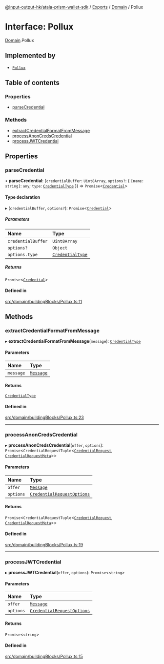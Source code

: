 [@input-output-hk/atala-prism-wallet-sdk](../README.md) / [Exports](../modules.md) / [Domain](../modules/Domain.md) / Pollux

# Interface: Pollux

[Domain](../modules/Domain.md).Pollux

## Implemented by

- [`Pollux`](../classes/Pollux.md)

## Table of contents

### Properties

- [parseCredential](Domain.Pollux.md#parsecredential)

### Methods

- [extractCredentialFormatFromMessage](Domain.Pollux.md#extractcredentialformatfrommessage)
- [processAnonCredsCredential](Domain.Pollux.md#processanoncredscredential)
- [processJWTCredential](Domain.Pollux.md#processjwtcredential)

## Properties

### parseCredential

• **parseCredential**: (`credentialBuffer`: `Uint8Array`, `options?`: \{ `[name: string]`: `any`; `type`: [`CredentialType`](../enums/Domain.CredentialType.md)  }) => `Promise`\<[`Credential`](../classes/Domain.Credential.md)\>

#### Type declaration

▸ (`credentialBuffer`, `options?`): `Promise`\<[`Credential`](../classes/Domain.Credential.md)\>

##### Parameters

| Name | Type |
| :------ | :------ |
| `credentialBuffer` | `Uint8Array` |
| `options?` | `Object` |
| `options.type` | [`CredentialType`](../enums/Domain.CredentialType.md) |

##### Returns

`Promise`\<[`Credential`](../classes/Domain.Credential.md)\>

#### Defined in

[src/domain/buildingBlocks/Pollux.ts:11](https://github.com/input-output-hk/atala-prism-wallet-sdk-ts/blob/3f28060/src/domain/buildingBlocks/Pollux.ts#L11)

## Methods

### extractCredentialFormatFromMessage

▸ **extractCredentialFormatFromMessage**(`message`): [`CredentialType`](../enums/Domain.CredentialType.md)

#### Parameters

| Name | Type |
| :------ | :------ |
| `message` | [`Message`](../classes/Domain.Message.md) |

#### Returns

[`CredentialType`](../enums/Domain.CredentialType.md)

#### Defined in

[src/domain/buildingBlocks/Pollux.ts:23](https://github.com/input-output-hk/atala-prism-wallet-sdk-ts/blob/3f28060/src/domain/buildingBlocks/Pollux.ts#L23)

___

### processAnonCredsCredential

▸ **processAnonCredsCredential**(`offer`, `options`): `Promise`\<`CredentialRequestTuple`\<[`CredentialRequest`](Domain.Anoncreds.CredentialRequest.md), [`CredentialRequestMeta`](Domain.Anoncreds.CredentialRequestMeta.md)\>\>

#### Parameters

| Name | Type |
| :------ | :------ |
| `offer` | [`Message`](../classes/Domain.Message.md) |
| `options` | [`CredentialRequestOptions`](Domain.CredentialRequestOptions.md) |

#### Returns

`Promise`\<`CredentialRequestTuple`\<[`CredentialRequest`](Domain.Anoncreds.CredentialRequest.md), [`CredentialRequestMeta`](Domain.Anoncreds.CredentialRequestMeta.md)\>\>

#### Defined in

[src/domain/buildingBlocks/Pollux.ts:19](https://github.com/input-output-hk/atala-prism-wallet-sdk-ts/blob/3f28060/src/domain/buildingBlocks/Pollux.ts#L19)

___

### processJWTCredential

▸ **processJWTCredential**(`offer`, `options`): `Promise`\<`string`\>

#### Parameters

| Name | Type |
| :------ | :------ |
| `offer` | [`Message`](../classes/Domain.Message.md) |
| `options` | [`CredentialRequestOptions`](Domain.CredentialRequestOptions.md) |

#### Returns

`Promise`\<`string`\>

#### Defined in

[src/domain/buildingBlocks/Pollux.ts:15](https://github.com/input-output-hk/atala-prism-wallet-sdk-ts/blob/3f28060/src/domain/buildingBlocks/Pollux.ts#L15)
